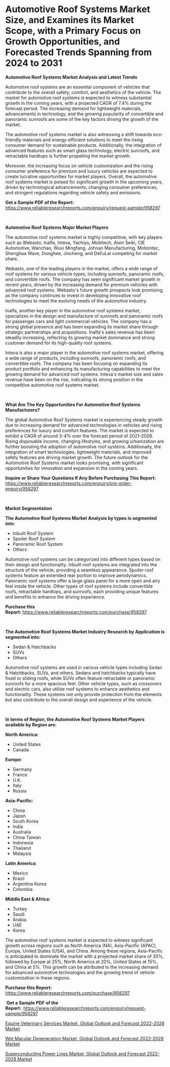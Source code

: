 <p><h1>Automotive Roof Systems Market Size, and Examines its Market Scope, with a Primary Focus on Growth Opportunities, and Forecasted Trends Spanning from 2024 to 2031</h1></p><p><strong>Automotive Roof Systems Market Analysis and Latest Trends</strong></p>
<p><p>Automotive roof systems are an essential component of vehicles that contribute to the overall safety, comfort, and aesthetics of the vehicle. The market for automotive roof systems is expected to witness substantial growth in the coming years, with a projected CAGR of 7.4% during the forecast period. The increasing demand for lightweight materials, advancements in technology, and the growing popularity of convertible and panoramic sunroofs are some of the key factors driving the growth of the market.</p><p>The automotive roof systems market is also witnessing a shift towards eco-friendly materials and energy-efficient solutions to meet the rising consumer demand for sustainable products. Additionally, the integration of advanced features such as smart glass technology, electric sunroofs, and retractable hardtops is further propelling the market growth.</p><p>Moreover, the increasing focus on vehicle customization and the rising consumer preference for premium and luxury vehicles are expected to create lucrative opportunities for market players. Overall, the automotive roof systems market is poised for significant growth in the upcoming years, driven by technological advancements, changing consumer preferences, and stringent regulations regarding vehicle safety and emissions.</p></p>
<p><strong>Get a Sample PDF of the Report:&nbsp;</strong> <a href="https://www.reliableresearchreports.com/enquiry/request-sample/958297">https://www.reliableresearchreports.com/enquiry/request-sample/958297</a></p>
<p>&nbsp;</p>
<p><strong>Automotive Roof Systems Major Market Players</strong></p>
<p><p>The automotive roof systems market is highly competitive, with key players such as Webasto, Inalfa, Inteva, Yachiyo, Mobitech, Aisin Seiki, CIE Automotive, Wanchao, Wuxi Mingfang, Johnan Manufacturing, Motiontec, Shenghua Wave, Donghee, Jincheng, and DeFuLai competing for market share.</p><p>Webasto, one of the leading players in the market, offers a wide range of roof systems for various vehicle types, including sunroofs, panoramic roofs, and convertible roofs. The company has seen significant market growth in recent years, driven by the increasing demand for premium vehicles with advanced roof systems. Webasto's future growth prospects look promising, as the company continues to invest in developing innovative roof technologies to meet the evolving needs of the automotive industry.</p><p>Inalfa, another key player in the automotive roof systems market, specializes in the design and manufacture of sunroofs and panoramic roofs for passenger cars and light commercial vehicles. The company has a strong global presence and has been expanding its market share through strategic partnerships and acquisitions. Inalfa's sales revenue has been steadily increasing, reflecting its growing market dominance and strong customer demand for its high-quality roof systems.</p><p>Inteva is also a major player in the automotive roof systems market, offering a wide range of products, including sunroofs, panoramic roofs, and convertible roofs. The company has been focusing on expanding its product portfolio and enhancing its manufacturing capabilities to meet the growing demand for advanced roof systems. Inteva's market size and sales revenue have been on the rise, indicating its strong position in the competitive automotive roof systems market.</p></p>
<p>&nbsp;</p>
<p><strong>What Are The Key Opportunities For Automotive Roof Systems Manufacturers?</strong></p>
<p><p>The global Automotive Roof Systems market is experiencing steady growth due to increasing demand for advanced technologies in vehicles and rising preferences for luxury and comfort features. The market is expected to exhibit a CAGR of around 3-4% over the forecast period of 2021-2026. Rising disposable income, changing lifestyles, and growing urbanization are further boosting the adoption of automotive roof systems. Additionally, the integration of smart technologies, lightweight materials, and improved safety features are driving market growth. The future outlook for the Automotive Roof Systems market looks promising, with significant opportunities for innovation and expansion in the coming years.</p></p>
<p><strong>Inquire or Share Your Questions If Any Before Purchasing This Report:</strong> <a href="https://www.reliableresearchreports.com/enquiry/pre-order-enquiry/958297">https://www.reliableresearchreports.com/enquiry/pre-order-enquiry/958297</a></p>
<p>&nbsp;</p>
<p><strong>Market Segmentation</strong></p>
<p><strong>The Automotive Roof Systems Market Analysis by types is segmented into:</strong></p>
<p><ul><li>Inbuilt Roof System</li><li>Spoiler Roof System</li><li>Panoramic Roof System</li><li>Others</li></ul></p>
<p><p>Automotive roof systems can be categorized into different types based on their design and functionality. Inbuilt roof systems are integrated into the structure of the vehicle, providing a seamless appearance. Spoiler roof systems feature an extended rear portion to improve aerodynamics. Panoramic roof systems offer a large glass panel for a more open and airy feel inside the vehicle. Other types of roof systems include convertible roofs, retractable hardtops, and sunroofs, each providing unique features and benefits to enhance the driving experience.</p></p>
<p><strong>Purchase this Report:&nbsp;</strong><a href="https://www.reliableresearchreports.com/purchase/958297">https://www.reliableresearchreports.com/purchase/958297</a></p>
<p>&nbsp;</p>
<p><strong>The Automotive Roof Systems Market Industry Research by Application is segmented into:</strong></p>
<p><ul><li>Sedan & Hatchbacks</li><li>SUVs</li><li>Others</li></ul></p>
<p><p>Automotive roof systems are used in various vehicle types including Sedan & Hatchbacks, SUVs, and others. Sedans and hatchbacks typically have fixed or sliding roofs, while SUVs often feature retractable or panoramic sunroofs for a more spacious feel. Other vehicle types, such as crossovers and electric cars, also utilize roof systems to enhance aesthetics and functionality. These systems not only provide protection from the elements but also contribute to the overall design and experience of the vehicle.</p></p>
<p>&nbsp;</p>
<p><strong>In terms of Region, the Automotive Roof Systems Market Players available by Region are:</strong></p>
<p>
    <p> <strong> North America: </strong>
        <ul>
            <li>United States</li>
            <li>Canada</li>
        </ul>
        </p> 
    <p> <strong> Europe: </strong>
        <ul>
            <li>Germany</li>
            <li>France</li>
            <li>U.K.</li>
            <li>Italy</li>
            <li>Russia</li>
        </ul>
        </p> 
    <p> <strong> Asia-Pacific: </strong>
        <ul>
            <li>China</li>
            <li>Japan</li>
            <li>South Korea</li>
            <li>India</li>
            <li>Australia</li>
            <li>China Taiwan</li>
            <li>Indonesia</li>
            <li>Thailand</li>
            <li>Malaysia</li>
        </ul>
        </p> 
    <p> <strong> Latin America: </strong>
        <ul>
            <li>Mexico</li>
            <li>Brazil</li>
            <li>Argentina Korea</li>
            <li>Colombia</li>
        </ul>
        </p> 
    <p> <strong> Middle East & Africa: </strong>
        <ul>
            <li>Turkey</li>
            <li>Saudi</li>
            <li>Arabia</li>
            <li>UAE</li>
            <li>Korea</li>
        </ul>
    </p>
    </p>
<p><p>The automotive roof systems market is expected to witness significant growth across regions such as North America (NA), Asia-Pacific (APAC), Europe, United States (USA), and China. Among these regions, Asia-Pacific is anticipated to dominate the market with a projected market share of 35%, followed by Europe at 25%, North America at 20%, United States at 15%, and China at 5%. This growth can be attributed to the increasing demand for advanced automotive technologies and the growing trend of vehicle customization in these regions.</p></p>
<p><strong>Purchase this Report: </strong><a href="https://www.reliableresearchreports.com/purchase/958297">https://www.reliableresearchreports.com/purchase/958297</a></p>
<p>&nbsp;<strong>Get a Sample PDF of the Report:&nbsp;&nbsp;</strong><a href="https://www.reliableresearchreports.com/enquiry/request-sample/958297">https://www.reliableresearchreports.com/enquiry/request-sample/958297</a></p>
<p><strong></strong></p>
<p><p><a href="https://view.publitas.com/reportprime-1/decoding-the-equine-veterinary-services-market-global-outlook-and-forecast-2022-2028-market-a-deep-dive-into-the-latest-market-trends-market-segmentation-and-competitive-analysis/">Equine Veterinary Services Market, Global Outlook and Forecast 2022-2028 Market</a></p><p><a href="https://view.publitas.com/reportprime-1/wet-macular-degeneration-market-global-outlook-and-forecast-2022-2028-market-size-market-share-and-global-market-analysis-report-2023-2030/">Wet Macular Degeneration Market, Global Outlook and Forecast 2022-2028 Market</a></p><p><a href="https://view.publitas.com/reportprime-1/superconducting-power-lines-market-global-outlook-and-forecast-2022-2028-market-challenges-opportunities-and-growth-drivers-and-major-market-players-forecasted-for-period-from-2023-2030/">Superconducting Power Lines Market, Global Outlook and Forecast 2022-2028 Market</a></p></p>